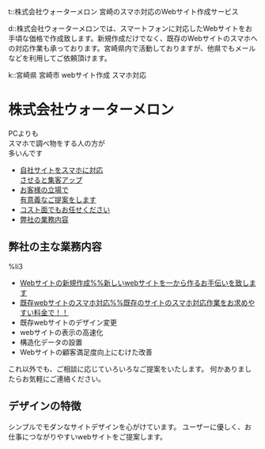 t::株式会社ウォーターメロン 宮崎のスマホ対応のWebサイト作成サービス

d::株式会社ウォーターメロンでは、スマートフォンに対応したWebサイトをお手頃な価格で作成致します。新規作成だけでなく、既存のWebサイトのスマホへの対応作業も承っております。宮崎県内で活動しておりますが、他県でもメールなどを利用してご依頼頂けます。

k::宮崎県 宮崎市 webサイト作成 スマホ対応

# 株式会社ウォーターメロン

<section class="mc_view top_page_top">
			<div id="top_img"><p class="blend__text">PCよりも<br>スマホで調べ物をする人の方が<br>多いんです</p></div>
			<div id="top_page_nav" class="main_cl_bg">
				<ul>
					<li><a href="#sec01"><span class="ts_a">自社サイトをスマホに対応<br />させると集客アップ</span></a></li>
					<li><a href="#sec01"><span class="ts_a">お客様の立場で<br />有意義なご提案をします</span></a></li>
					<li><a href="#sec01"><span class="ts_a">コスト面でもお任せください</span></a></li>
					<li><a href="#sec01"><span class="ts_a">弊社の業務内容</span></a></li>
				</ul>
			</div>
		</section>

## 弊社の主な業務内容

%li3

- [Webサイトの新規作成%%新しいwebサイトを一から作るお手伝いを致します](../product/making_site/index.html#sec01)
- [既存webサイトのスマホ対応%%既存のサイトのスマホ対応作業をお求めやすい料金で！！](../product/technology/index.html#sec01)
- 既存webサイトのデザイン変更
- webサイトの表示の高速化
- 構造化データの設置
- Webサイトの顧客満足度向上にむけた改善

これ以外でも、ご相談に応じていろいろなご提案をいたします。
何かありましたらお気軽にご連絡ください。


## デザインの特徴

シンプルでモダンなサイトデザインを心がけています。
ユーザーに優しく、お仕事につながりやすいwebサイトをご提案します。